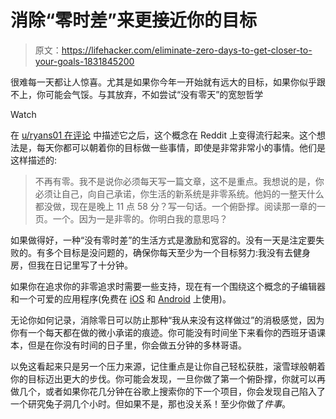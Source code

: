 # 消除“零时差”来更接近你的目标

> 原文：<https://lifehacker.com/eliminate-zero-days-to-get-closer-to-your-goals-1831845200>

很难每一天都让人惊喜。尤其是如果你今年一开始就有远大的目标，如果你似乎跟不上，你可能会气馁。与其放弃，不如尝试“没有零天”的宽恕哲学

Watch

在 [u/ryans01 在评论](https://www.reddit.com/r/getdisciplined/comments/1q96b5/i_just_dont_care_about_myself/) 中描述它之后，这个概念在 Reddit 上变得流行起来。这个想法是，每天你都可以朝着你的目标做一些事情，即使是非常非常小的事情。他们是这样描述的:

> 不再有零。我不是说你必须每天写一篇文章，这不是重点。我想说的是，你必须让自己，向自己承诺，你生活的新系统是非零系统。他妈的一整天什么都没做，现在是晚上 11 点 58 分？写一句话。一个俯卧撑。阅读那一章的一页。一个。因为一是非零的。你明白我的意思吗？

如果做得好，一种“没有零时差”的生活方式是激励和宽容的。没有一天是注定要失败的。有多个目标是没问题的，确保你每天至少为一个目标努力:我没有去健身房，但我在日记里写了十分钟。

如果你在追求你的非零追求时需要一些支持，现在有一个围绕这个概念的子编辑器和一个可爱的应用程序(免费在 [iOS](https://itunes.apple.com/us/app/no-zero-days/id1344518345?mt=8) 和 [Android](https://play.google.com/store/apps/details?id=com.nzd_life&hl=en_US) 上使用)。

无论你如何记录，消除零日可以防止那种“我从来没有这样做过”的消极感觉，因为你有一个每天都在做的微小承诺的痕迹。你可能没有时间坐下来看你的西班牙语课本，但是在你没有时间的日子里，你会做五分钟的多林哥语。

以免这看起来只是另一个压力来源，记住重点是让你自己轻松获胜，滚雪球般朝着你的目标迈出更大的步伐。你可能会发现，一旦你做了第一个俯卧撑，你就可以再做几个，或者如果你花几分钟在谷歌上搜索你的下一个项目，你会发现自己陷入了一个研究兔子洞几个小时。但如果不是，那也没关系！至少你做了*件事*。